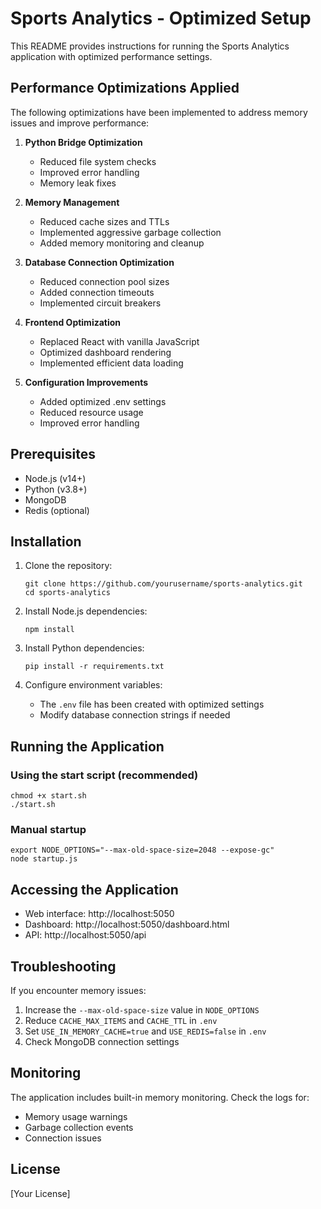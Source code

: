 # Sports Analytics - Optimized Setup

This README provides instructions for running the Sports Analytics application with optimized performance settings.

## Performance Optimizations Applied

The following optimizations have been implemented to address memory issues and improve performance:

1. **Python Bridge Optimization**
   - Reduced file system checks
   - Improved error handling
   - Memory leak fixes

2. **Memory Management**
   - Reduced cache sizes and TTLs
   - Implemented aggressive garbage collection
   - Added memory monitoring and cleanup

3. **Database Connection Optimization**
   - Reduced connection pool sizes
   - Added connection timeouts
   - Implemented circuit breakers

4. **Frontend Optimization**
   - Replaced React with vanilla JavaScript
   - Optimized dashboard rendering
   - Implemented efficient data loading

5. **Configuration Improvements**
   - Added optimized .env settings
   - Reduced resource usage
   - Improved error handling

## Prerequisites

- Node.js (v14+)
- Python (v3.8+)
- MongoDB
- Redis (optional)

## Installation

1. Clone the repository:
   ```
   git clone https://github.com/yourusername/sports-analytics.git
   cd sports-analytics
   ```

2. Install Node.js dependencies:
   ```
   npm install
   ```

3. Install Python dependencies:
   ```
   pip install -r requirements.txt
   ```

4. Configure environment variables:
   - The `.env` file has been created with optimized settings
   - Modify database connection strings if needed

## Running the Application

### Using the start script (recommended)

```
chmod +x start.sh
./start.sh
```

### Manual startup

```
export NODE_OPTIONS="--max-old-space-size=2048 --expose-gc"
node startup.js
```

## Accessing the Application

- Web interface: http://localhost:5050
- Dashboard: http://localhost:5050/dashboard.html
- API: http://localhost:5050/api

## Troubleshooting

If you encounter memory issues:

1. Increase the `--max-old-space-size` value in `NODE_OPTIONS`
2. Reduce `CACHE_MAX_ITEMS` and `CACHE_TTL` in `.env`
3. Set `USE_IN_MEMORY_CACHE=true` and `USE_REDIS=false` in `.env`
4. Check MongoDB connection settings

## Monitoring

The application includes built-in memory monitoring. Check the logs for:

- Memory usage warnings
- Garbage collection events
- Connection issues

## License

[Your License]
